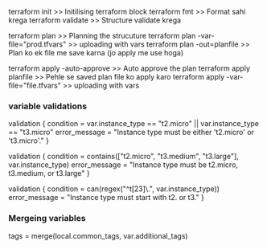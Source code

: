 terraform init              >> Initilising terraform block
terraform fmt               >> Format sahi krega
terraform validate          >> Structure validate krega


terraform plan                                     >> Planning the strucuture
terraform plan -var-file="prod.tfvars"             >> uploading with vars
terraform plan -out=planfile                       >> Plan ko ek file me save karna (jo apply me use hoga)


terraform apply -auto-approve                      >> Auto approve the plan
terraform apply planfile                           >> Pehle se saved plan file ko apply karo
terraform apply -var-file="file.tfvars"            >> uploading with vars


### variable validations

validation {
    condition     = var.instance_type == "t2.micro" || var.instance_type == "t3.micro"
    error_message = "Instance type must be either 't2.micro' or 't3.micro'."
  }

validation {
    condition     = contains(["t2.micro", "t3.medium", "t3.large"], var.instance_type)
    error_message = "Instance type must be t2.micro, t3.medium, or t3.large"
  }

validation {
    condition     = can(regex("^t[23]\\.", var.instance_type))
    error_message = "Instance type must start with t2. or t3."
  }


### Mergeing variables

tags = merge(local.common_tags, var.additional_tags)